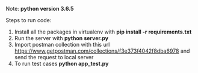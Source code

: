 Note: **python version 3.6.5**

Steps to run code:
1. Install all the packages in virtualenv with **pip install -r requirements.txt**
2. Run the server with **python server.py**
3. Import postman collection with this url
https://www.getpostman.com/collections/f3e373f4042f8dba6978
and send the request to local server
4. To run test cases **python app_test.py**

